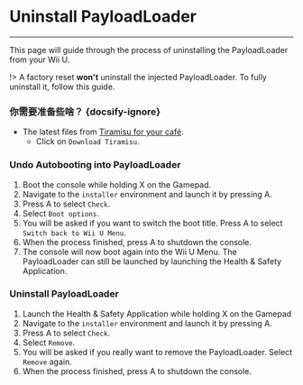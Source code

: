 # Uninstall PayloadLoader
---
This page will guide through the process of uninstalling the PayloadLoader from your Wii U.

!> A factory reset **won't** uninstall the injected PayloadLoader. To fully uninstall it, follow this guide.

### 你需要准备些啥？ {docsify-ignore}

- The latest files from [Tiramisu for your café](https://tiramisu.foryour.cafe).
    - Click on `Download Tiramisu`.

### Undo Autobooting into PayloadLoader

1. Boot the console while holding X on the Gamepad.
1. Navigate to the `installer` environment and launch it by pressing A.
1. Press A to select `Check`.
1. Select `Boot options`.
1. You will be asked if you want to switch the boot title. Press A to select `Switch back to Wii U Menu`.
1. When the process finished, press A to shutdown the console.
1. The console will now boot again into the Wii U Menu. The PayloadLoader can still be launched by launching the Health & Safety Application.

### Uninstall PayloadLoader

1. Launch the Health & Safety Application while holding X on the Gamepad
1. Navigate to the `installer` environment and launch it by pressing A.
1. Press A to select `Check`.
1. Select `Remove`.
1. You will be asked if you really want to remove the PayloadLoader. Select `Remove` again.
1. When the process finished, press A to shutdown the console.

